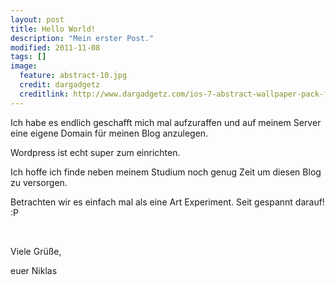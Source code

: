 ```yaml
---
layout: post
title: Hello World!
description: "Mein erster Post."
modified: 2011-11-08
tags: []
image:
  feature: abstract-10.jpg
  credit: dargadgetz
  creditlink: http://www.dargadgetz.com/ios-7-abstract-wallpaper-pack-for-iphone-5-and-ipod-touch-retina/
---
```


Ich habe es endlich geschafft mich mal aufzuraffen und auf meinem Server
eine eigene Domain für meinen Blog anzulegen.

Wordpress ist echt super zum einrichten.

Ich hoffe ich finde neben meinem Studium noch genug Zeit um diesen Blog
zu versorgen.

Betrachten wir es einfach mal als eine Art Experiment. Seit gespannt
darauf! :P

 

Viele Grüße,

euer Niklas
